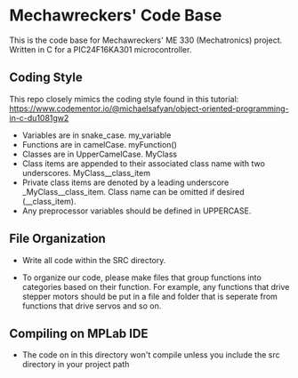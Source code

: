 # Mechawreckers' Code Base

This is the code base for Mechawreckers' ME 330 (Mechatronics) project. Written in C for a PIC24F16KA301 microcontroller.


## Coding Style
This repo closely mimics the coding style found in this tutorial: https://www.codementor.io/@michaelsafyan/object-oriented-programming-in-c-du1081gw2
- Variables are in snake_case. my_variable
- Functions are in camelCase. myFunction()
- Classes are in UpperCamelCase. MyClass
- Class items are appended to their associated class name with two underscores. MyClass__class_item
- Private class items are denoted by a leading underscore _MyClass__class_item. Class name can be omitted if desired (__class_item).
- Any preprocessor variables should be defined in UPPERCASE.

## File Organization

- Write all code within the SRC directory.

- To organize our code, please make files that group functions into categories based on their function. For example, any functions that drive stepper motors should be put in a file and folder that is seperate from functions that drive servos and so on. 

## Compiling on MPLab IDE

- The code on in this directory won't compile unless you include the src directory in your project path
